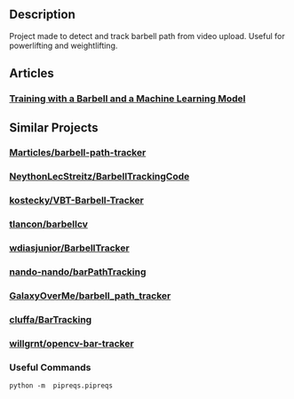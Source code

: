 
## Description

Project made to detect and track barbell path from video upload. Useful for powerlifting and weightlifting.

## Articles

### [Training with a Barbell and a Machine Learning Model](https://nuggi.blog/training-with-a-barbell-and-a-machine-learning-model-ckbc2toz602cr5ks1vyyy7hj9)


## Similar Projects

### [Marticles/barbell-path-tracker](https://github.com/Marticles/barbell-path-tracker)
### [NeythonLecStreitz/BarbellTrackingCode](https://github.com/NeythonLecStreitz/BarbellTrackingCode)
### [kostecky/VBT-Barbell-Tracker](https://github.com/kostecky/VBT-Barbell-Tracker)
### [tlancon/barbellcv](https://github.com/tlancon/barbellcv)
### [wdiasjunior/BarbellTracker](https://github.com/wdiasjunior/BarbellTracker)
### [nando-nando/barPathTracking](https://github.com/nando-nando/barPathTracking)
### [GalaxyOverMe/barbell_path_tracker](https://github.com/GalaxyOverMe/barbell_path_tracker)
### [cluffa/BarTracking](https://github.com/cluffa/BarTracking)
### [willgrnt/opencv-bar-tracker](https://github.com/wllgrnt/opencv-bar-tracker)


### Useful Commands
`
python -m  pipreqs.pipreqs
`
